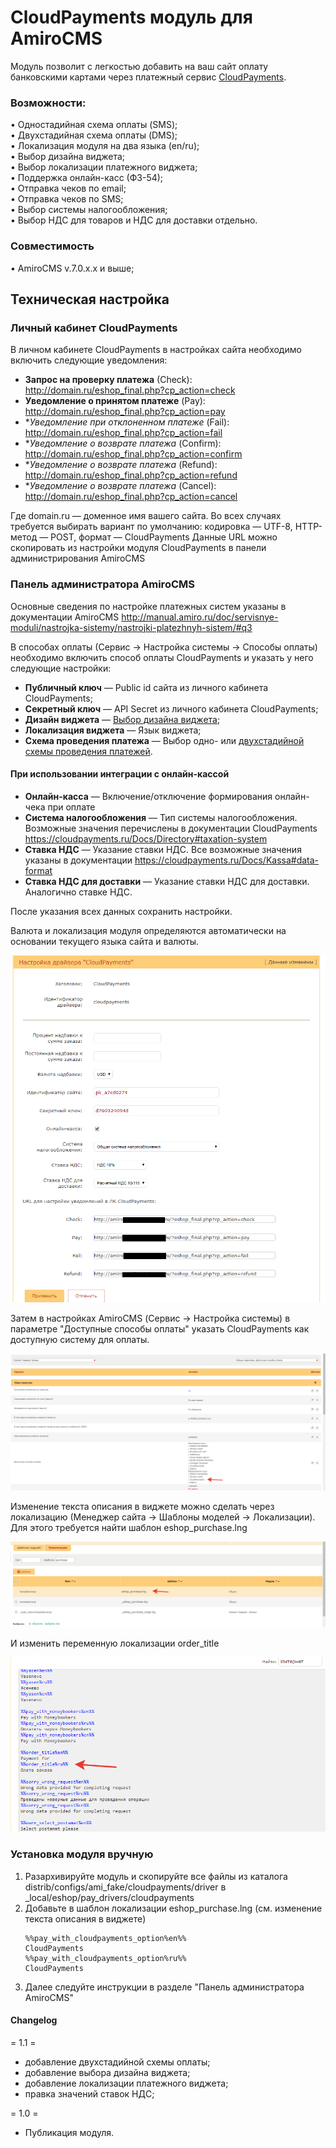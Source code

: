 # CloudPayments модуль для AmiroCMS
Модуль позволит с легкостью добавить на ваш сайт оплату банковскими картами через платежный сервис [CloudPayments](https://cloudpayments.ru).



### Возможности:  
• Одностадийная схема оплаты (SMS);  
• Двухстадийная схема оплаты (DMS);  
• Локализация модуля на два языка (en/ru);  
• Выбор дизайна виджета;  
• Выбор локализации платежного виджета;     
• Поддержка онлайн-касс (ФЗ-54);  
• Отправка чеков по email;  
• Отправка чеков по SMS;  
• Выбор системы налогообложения;  
• Выбор НДС для товаров и НДС для доставки отдельно.  

### Совместимость
• AmiroCMS v.7.0.x.x и выше;

## Техническая настройка
### Личный кабинет CloudPayments
В личном кабинете CloudPayments в настройках сайта необходимо включить следующие уведомления:

* **Запрос на проверку платежа** (Сheck):\
http://domain.ru/eshop_final.php?cp_action=check
* **Уведомление о принятом платеже** (Pay):\
http://domain.ru/eshop_final.php?cp_action=pay
* **Уведомление при отклоненном платеже* (Fail):\
http://domain.ru/eshop_final.php?cp_action=fail
* **Уведомление о возврате платежа* (Confirm):\
http://domain.ru/eshop_final.php?cp_action=confirm
* **Уведомление о возврате платежа* (Refund):\
http://domain.ru/eshop_final.php?cp_action=refund
* **Уведомление о возврате платежа* (Cancel):\
http://domain.ru/eshop_final.php?cp_action=cancel

Где domain.ru — доменное имя вашего сайта.
Во всех случаях требуется выбирать вариант по умолчанию: кодировка — UTF-8, HTTP-метод — POST, формат — CloudPayments
Данные URL можно скопировать из настройки модуля CloudPayments в панели администрирования AmiroCMS

  
### Панель администратора AmiroCMS
Основные сведения по настройке платежных систем указаны в документации AmiroCMS http://manual.amiro.ru/doc/servisnye-moduli/nastrojka-sistemy/nastrojki-platezhnyh-sistem/#q3

В способах оплаты (Сервис -> Настройка системы -> Способы оплаты) необходимо включить способ оплаты CloudPayments и указать у него следующие настройки:
* **Публичный ключ** — Public id сайта из личного кабинета CloudPayments;
* **Секретный ключ** — API Secret из личного кабинета CloudPayments;
* **Дизайн виджета** — [Выбор дизайна виджета](https://developers.cloudpayments.ru/#platezhnyy-vidzhet);
* **Локализация виджета** — Язык виджета;
* **Схема проведения платежа** — Выбор одно- или [двухстадийной схемы проведения платежей](https://cloudpayments.ru/wiki/integration/common/payments_schemes).

#### При использовании интеграции с онлайн-кассой
* **Онлайн-касса** — Включение/отключение формирования онлайн-чека при оплате
* **Система налогообложения** — Тип системы налогообложения. Возможные значения перечислены в документации CloudPayments https://cloudpayments.ru/Docs/Directory#taxation-system
* **Ставка НДС** — Указание ставки НДС. Все возможные значения указаны в документации https://cloudpayments.ru/Docs/Kassa#data-format
* **Ставка НДС для доставки** — Указание ставки НДС для доставки. Аналогично ставке НДС.

После указания всех данных сохранить настройки.

Валюта и локализация модуля определяются автоматически на основании текущего языка сайта и валюты.

![Настройки CloudPayments в AmiroCMS](doc/img/amiro_cp.png)

Затем в настройках AmiroCMS (Сервис -> Настройка системы) в параметре "Доступные способы оплаты" указать CloudPayments как доступную систему для оплаты.

![Доступные способы оплаты](doc/img/amiro_settings.png)

Изменение текста описания в виджете можно сделать через локализацию (Менеджер сайта -> Шаблоны моделей -> Локализации).
Для этого требуется найти шаблон eshop_purchase.lng
 
![Поиск шаблона локализации](doc/img/amiro_lang_list.png)

И изменить переменную локализации order_title

![Правка шаблона локализации](doc/img/amiro_lang_edit.png)


### Установка модуля вручную
1. Разархивируйте модуль и скопируйте все файлы из каталога distrib/configs/ami_fake/cloudpayments/driver в _local/eshop/pay_drivers/cloudpayments
2. Добавьте в шаблон локализации eshop_purchase.lng (см. изменение текста описания в виджете)
    ```
    %%pay_with_cloudpayments_option%en%%
    CloudPayments
    %%pay_with_cloudpayments_option%ru%%
    CloudPayments
    ```
3. Далее следуйте инструкции в разделе "Панель администратора AmiroCMS"

#### Changelog

= 1.1 =
* добавление двухстадийной схемы оплаты;  
* добавление выбора дизайна виджета;  
* добавление локализации платежного виджета;  
* правка значений ставок НДС;

= 1.0 =
* Публикация модуля.
